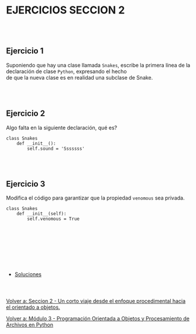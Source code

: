 # **EJERCICIOS SECCION 2**  
<br></br>  

## **Ejercicio 1**  

Suponiendo que hay una clase llamada ```Snakes```, escribe la primera línea de la declaración de clase ```Python```, expresando el hecho  
de que la nueva clase es en realidad una subclase de Snake.

<br></br>  

## **Ejercicio 2**  

Algo falta en la siguiente declaración, qué es?
```
class Snakes
    def __init__():
        self.sound = 'Sssssss'
```

<br></br>  

## **Ejercicio 3**  

Modifica el código para garantizar que la propiedad ```venomous``` sea privada.
```
class Snakes
    def __init__(self):
        self.venomous = True
```

<br></br>  

#  
<br></br>

- [Soluciones](Sec2-ejsol.md)
<br></br>
#  

[Volver a: Seccion 2 - Un corto viaje desde el enfoque procedimental hacia el orientado a objetos.](_Seccion2.md)  

[Volver a: Módulo 3 - Programación Orientada a Objetos y Procesamiento de Archivos en Python](../README.md)